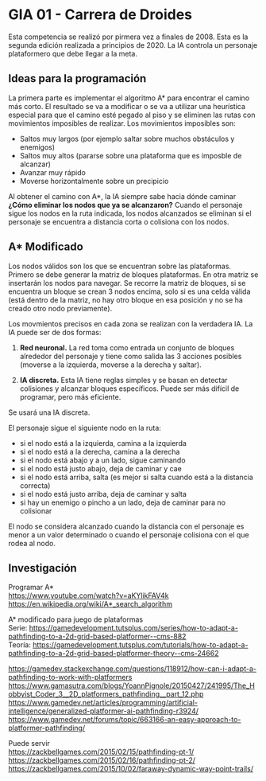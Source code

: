 # GIA 01 - Carrera de Droides
Esta competencia se realizó por pirmera vez a finales de 2008. Esta es la segunda edición realizada a principios de 2020.
La  IA controla un personaje plataformero que debe llegar a la meta.

## Ideas para la programación
La primera parte es implementar el algoritmo A* para encontrar el camino más corto.
El resultado se va a modificar o se va a utilizar una heurística especial para que el camino esté pegado 
al piso y se eliminen las rutas con movimientos imposibles de realizar. Los movimientos imposibles son:

+ Saltos muy largos (por ejemplo saltar sobre muchos obstáculos y enemigos)
+ Saltos muy altos (pararse sobre una plataforma que es imposble de alcanzar)
+ Avanzar muy rápido
+ Moverse horizontalmente sobre un precipicio

Al obtener el camino con A*, la IA siempre sabe hacia dónde caminar
**¿Cómo eliminar los nodos que ya se alcanzaron?**
Cuando el personaje sigue los nodos en la ruta indicada, los nodos alcanzados se eliminan
si el personaje se encuentra a distancia corta o colisiona con los nodos.

## A* Modificado
Los nodos válidos son los que se encuentran sobre las plataformas. Primero se debe generar la matriz de bloques plataformas. En otra matriz se insertarán los nodos para navegar. Se recorre la matriz de bloques, si se encuentra un bloque se crean 3 nodos encima, solo si es una celda válida (está dentro de la matriz, no hay otro bloque en esa posición y no se ha creado otro nodo previamente).

Los movmientos precisos en cada zona se realizan con la verdadera IA. La IA puede ser de dos formas:

1. **Red neuronal.** La red toma como entrada un conjunto de bloques alrededor del personaje y 
tiene como salida las 3 acciones posibles (moverse a la izquierda, moverse a la derecha y saltar).

2. **IA discreta.** Esta IA tiene reglas simples y se basan en detectar colisiones y alcanzar bloques específicos.
Puede ser más difícil de programar, pero más eficiente.

Se usará una IA discreta.

El personaje sigue el siguiente nodo en la ruta:
+ si el nodo está a la izquierda, camina a la izquierda
+ si el nodo está a la derecha, camina a la derecha
+ si el nodo está abajo y a un lado, sigue caminando
+ si el nodo está justo abajo, deja de caminar y cae
+ si el nodo está arriba, salta (es mejor si salta cuando está a la distancia correcta)
+ si el nodo está justo arriba, deja de caminar y salta
+ si hay un enemigo o pincho a un lado, deja de caminar para no colisionar

El nodo se considera alcanzado cuando la distancia con el personaje es menor a un valor determinado
o cuando el personaje colisiona con el que rodea al nodo.

## Investigación
Programar A*  
https://www.youtube.com/watch?v=aKYlikFAV4k
https://en.wikipedia.org/wiki/A*_search_algorithm

A* modificado para juego de plataformas  
Serie: https://gamedevelopment.tutsplus.com/series/how-to-adapt-a-pathfinding-to-a-2d-grid-based-platformer--cms-882  
Teoría: https://gamedevelopment.tutsplus.com/tutorials/how-to-adapt-a-pathfinding-to-a-2d-grid-based-platformer-theory--cms-24662  

https://gamedev.stackexchange.com/questions/118912/how-can-i-adapt-a-pathfinding-to-work-with-platformers  
https://www.gamasutra.com/blogs/YoannPignole/20150427/241995/The_Hobbyist_Coder_3__2D_platformers_pathfinding__part_12.php  
https://www.gamedev.net/articles/programming/artificial-intelligence/generalized-platformer-ai-pathfinding-r3924/  
https://www.gamedev.net/forums/topic/663166-an-easy-approach-to-platformer-pathfinding/

Puede servir  
https://zackbellgames.com/2015/02/15/pathfinding-pt-1/  
https://zackbellgames.com/2015/02/16/pathfinding-pt-2/  
https://zackbellgames.com/2015/10/02/faraway-dynamic-way-point-trails/  
